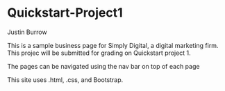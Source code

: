 # Quickstart-Project1

Justin Burrow

This is a sample business page for Simply Digital, a digital marketing firm.  This projec will be submitted for grading on Quickstart project 1.

The pages can be navigated using the nav bar on top of each page

This site uses .html, .css, and Bootstrap.
